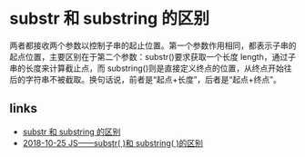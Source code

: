 # substr 和 substring 的区别

两者都接收两个参数以控制子串的起止位置。第一个参数作用相同，都表示子串的起点位置，主要区别在于第二个参数：substr()要求获取一个长度 length，通过子串的长度来计算截止点，而 substring()则是直接定义终点的位置，从终点开始往后的字符串不被截取。换句话说，前者是“起点+长度”，后者是“起点+终点”。

## links

- [substr 和 substring 的区别](https://www.jianshu.com/p/638b5d04febe)
- [2018-10-25 JS——substr( )和 substring( )的区别](https://zhuanlan.zhihu.com/p/47558291)
